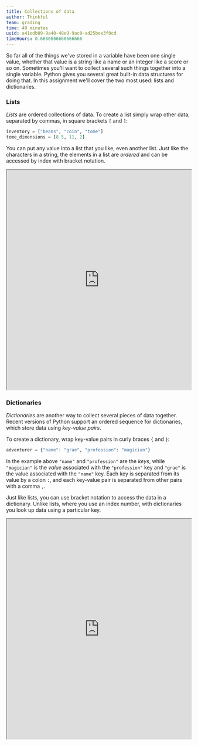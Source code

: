 ```yaml
---
title: Collections of data
author: Thinkful
team: grading
time: 40 minutes
uuid: a41edb09-9a40-48e9-9ac0-ad25bee3f0cd
timeHours: 0.6666666666666666
---
```


So far all of the things we've stored in a variable have been one single value, whether that value is a string like a name or an integer like a score or so on. Sometimes you'll want to collect several such things together into a single variable. Python gives you several great built-in data structures for doing that. In this assignment we'll cover the two most used: lists and dictionaries.

### Lists

*Lists* are ordered collections of data. To create a list simply wrap other data, separated by commas, in square brackets `[` and `]`:

```python
inventory = ["beans", "coin", "tome"]
tome_dimensions = [8.5, 11, 2]
```
You can put any value into a list that you like, even another list. Just like the characters in a string, the elements in a list are _ordered_ and can be accessed by index with bracket notation.

<iframe height="600px" width="100%" src="https://trinket.io/embed/python3/59b7d426d9"></iframe>

### Dictionaries

*Dictionaries* are another way to collect several pieces of data together. Recent versions of Python support an ordered sequence for dictionaries, which store data using *key-value pairs*.

To create a dictionary, wrap key-value pairs in curly braces `{` and `}`:

```python
adventurer = {"name": "grae", "profession": "magician"}
```

In the example above `"name"` and `"profession"` are the *keys*, while `"magician"` is the *value* associated with the `"profession"` key and `"grae"` is the value associated with the `"name"` key. Each key is separated from its value by a colon `:`, and each key-value pair is separated from other pairs with a comma `,`.

Just like lists, you can use bracket notation to access the data in a dictionary. Unlike lists, where you use an index number, with dictionaries you look up data using a particular key.

<iframe height="600px" width="100%" src="https://trinket.io/embed/python3/8072bc7067"></iframe>
